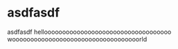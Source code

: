 # asdfasdf
asdfasdf
hellooooooooooooooooooooooooooooooooooo
wooooooooooooooooooooooooooooooooooorld
